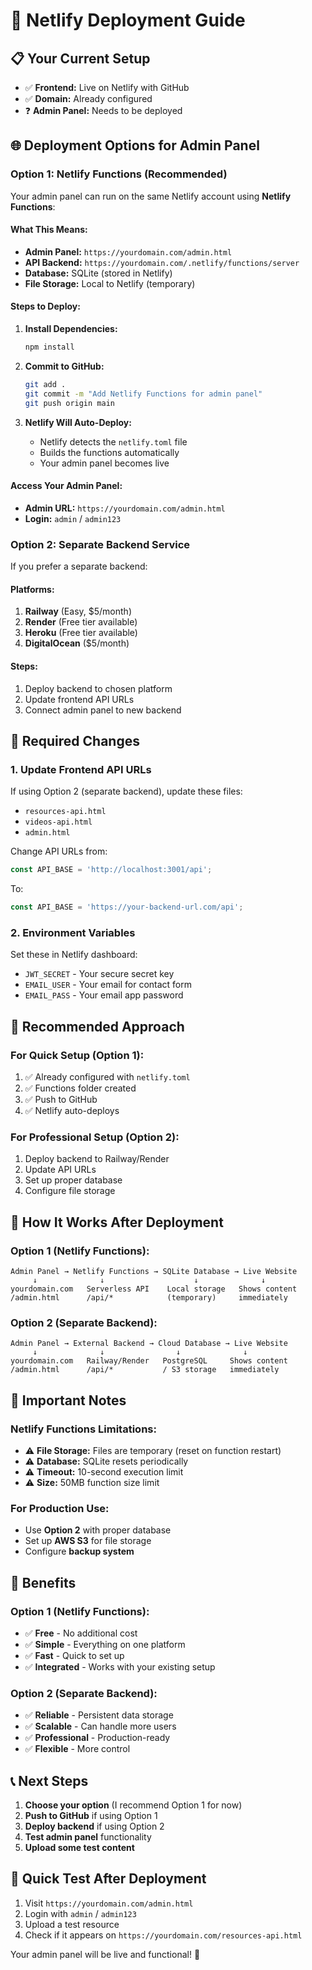 # 🚀 Netlify Deployment Guide

## 📋 **Your Current Setup**
- ✅ **Frontend:** Live on Netlify with GitHub
- ✅ **Domain:** Already configured
- ❓ **Admin Panel:** Needs to be deployed

## 🌐 **Deployment Options for Admin Panel**

### **Option 1: Netlify Functions (Recommended)**

Your admin panel can run on the same Netlify account using **Netlify Functions**:

#### **What This Means:**
- **Admin Panel:** `https://yourdomain.com/admin.html`
- **API Backend:** `https://yourdomain.com/.netlify/functions/server`
- **Database:** SQLite (stored in Netlify)
- **File Storage:** Local to Netlify (temporary)

#### **Steps to Deploy:**

1. **Install Dependencies:**
   ```bash
   npm install
   ```

2. **Commit to GitHub:**
   ```bash
   git add .
   git commit -m "Add Netlify Functions for admin panel"
   git push origin main
   ```

3. **Netlify Will Auto-Deploy:**
   - Netlify detects the `netlify.toml` file
   - Builds the functions automatically
   - Your admin panel becomes live

#### **Access Your Admin Panel:**
- **Admin URL:** `https://yourdomain.com/admin.html`
- **Login:** `admin` / `admin123`

### **Option 2: Separate Backend Service**

If you prefer a separate backend:

#### **Platforms:**
1. **Railway** (Easy, $5/month)
2. **Render** (Free tier available)
3. **Heroku** (Free tier available)
4. **DigitalOcean** ($5/month)

#### **Steps:**
1. Deploy backend to chosen platform
2. Update frontend API URLs
3. Connect admin panel to new backend

## 🔧 **Required Changes**

### **1. Update Frontend API URLs**

If using Option 2 (separate backend), update these files:
- `resources-api.html`
- `videos-api.html`
- `admin.html`

Change API URLs from:
```javascript
const API_BASE = 'http://localhost:3001/api';
```

To:
```javascript
const API_BASE = 'https://your-backend-url.com/api';
```

### **2. Environment Variables**

Set these in Netlify dashboard:
- `JWT_SECRET` - Your secure secret key
- `EMAIL_USER` - Your email for contact form
- `EMAIL_PASS` - Your email app password

## 🎯 **Recommended Approach**

### **For Quick Setup (Option 1):**
1. ✅ Already configured with `netlify.toml`
2. ✅ Functions folder created
3. ✅ Push to GitHub
4. ✅ Netlify auto-deploys

### **For Professional Setup (Option 2):**
1. Deploy backend to Railway/Render
2. Update API URLs
3. Set up proper database
4. Configure file storage

## 🔄 **How It Works After Deployment**

### **Option 1 (Netlify Functions):**
```
Admin Panel → Netlify Functions → SQLite Database → Live Website
     ↓              ↓                    ↓              ↓
yourdomain.com   Serverless API    Local storage   Shows content
/admin.html      /api/*            (temporary)     immediately
```

### **Option 2 (Separate Backend):**
```
Admin Panel → External Backend → Cloud Database → Live Website
     ↓              ↓                ↓              ↓
yourdomain.com   Railway/Render   PostgreSQL     Shows content
/admin.html      /api/*           / S3 storage   immediately
```

## 🚨 **Important Notes**

### **Netlify Functions Limitations:**
- ⚠️ **File Storage:** Files are temporary (reset on function restart)
- ⚠️ **Database:** SQLite resets periodically
- ⚠️ **Timeout:** 10-second execution limit
- ⚠️ **Size:** 50MB function size limit

### **For Production Use:**
- Use **Option 2** with proper database
- Set up **AWS S3** for file storage
- Configure **backup system**

## 🎉 **Benefits**

### **Option 1 (Netlify Functions):**
- ✅ **Free** - No additional cost
- ✅ **Simple** - Everything on one platform
- ✅ **Fast** - Quick to set up
- ✅ **Integrated** - Works with your existing setup

### **Option 2 (Separate Backend):**
- ✅ **Reliable** - Persistent data storage
- ✅ **Scalable** - Can handle more users
- ✅ **Professional** - Production-ready
- ✅ **Flexible** - More control

## 📞 **Next Steps**

1. **Choose your option** (I recommend Option 1 for now)
2. **Push to GitHub** if using Option 1
3. **Deploy backend** if using Option 2
4. **Test admin panel** functionality
5. **Upload some test content**

## 🎯 **Quick Test After Deployment**

1. Visit `https://yourdomain.com/admin.html`
2. Login with `admin` / `admin123`
3. Upload a test resource
4. Check if it appears on `https://yourdomain.com/resources-api.html`

Your admin panel will be live and functional! 🚀
